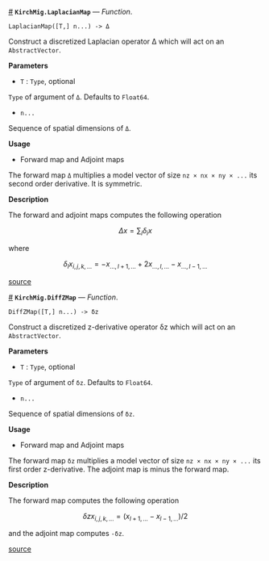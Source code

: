 <a id='KirchMig.LaplacianMap' href='#KirchMig.LaplacianMap'>#</a>
**`KirchMig.LaplacianMap`** &mdash; *Function*.



`LaplacianMap([T,] n...) -> Δ`

Construct a discretized Laplacian operator Δ which will act on an `AbstractVector`.

**Parameters**

  * `T` : `Type`, optional

`Type` of argument of `Δ`. Defaults to `Float64`.

  * `n...`

Sequence of spatial dimensions of `Δ`.

**Usage**

  * Forward map and Adjoint maps

The forward map `Δ` multiplies a model vector of size `nz × nx × ny × ...` its second order derivative. It is symmetric.

**Description**

The forward and adjoint maps computes the following operation

$$
Δx = \sum_{i} δ_i x
$$

where 

$$
δ_l x_{i,j,k,...} = - x_{...,l+1,...} + 2x_{...,l,...} - x_{...,l-1,...}
$$


<a target='_blank' href='https://github.com/cako/KirchMig.jl/blob/60411716685849a4455d7524402422bf3df990aa/src/regularization.jl#L51-L83' class='documenter-source'>source</a><br>

<a id='KirchMig.DiffZMap' href='#KirchMig.DiffZMap'>#</a>
**`KirchMig.DiffZMap`** &mdash; *Function*.



`DiffZMap([T,] n...) -> δz`

Construct a discretized z-derivative operator δz which will act on an `AbstractVector`.

**Parameters**

  * `T` : `Type`, optional

`Type` of argument of `δz`. Defaults to `Float64`.

  * `n...`

Sequence of spatial dimensions of `δz`.

**Usage**

  * Forward map and Adjoint maps

The forward map `δz` multiplies a model vector of size `nz × nx × ny × ...` its first order z-derivative. The adjoint map is minus the forward map.

**Description**

The forward map computes the following operation

$$
δz x_{i,j,k,...} = (x_{l+1,...} - x_{l-1,...})/2
$$

and the adjoint map computes `-δz`.


<a target='_blank' href='https://github.com/cako/KirchMig.jl/blob/60411716685849a4455d7524402422bf3df990aa/src/regularization.jl#L87-L116' class='documenter-source'>source</a><br>


